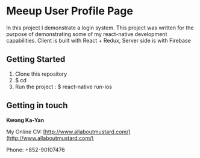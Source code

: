 # Meeup User Profile Page #

In this project I demonstrate a login system.
This project was written for the purpose of demonstrating some of my react-native development capabilities.
Client is built with React + Redux,
Server side is with Firebase

## Getting Started ##
1. Clone this repository
3. $ cd <the folder where you clone>
4. Run the project :
$ react-native run-ios

## Getting in touch ##

 **Kwong Ka-Yan**

 My Online CV: [http://www.allaboutmustard.com/](http://www.allaboutmustard.com/)

 Phone: +852-90107476